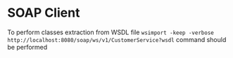 # SOAP Client
To perform classes extraction from WSDL file `wsimport -keep -verbose http://localhost:8080/soap/ws/v1/CustomerService?wsdl` command should be performed
